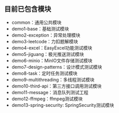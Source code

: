 ## 目前已包含模块

- common：通用公共模块
- demo1-base：基础测试模块
- demo2-exception：异常处理模块
- demo3-leetcode：力扣题解模块
- demo4-excel：EasyExcel功能测试模块
- demo5-jiguang：极光推送测试模块
- demo6-minio：MinIO文件存储测试模块
- demo7-design-patterns：设计模式测试模块
- demo8-task：定时任务测试模块
- demo9-multithreading：多线程测试模块
- demo10-third-api：第三方接口调用测试模块
- demo11-message：消息队列测试工程
- demo12-ffmpeg：ffmpeg测试模块
- demo13-spring-security: SpringSecurity测试模块